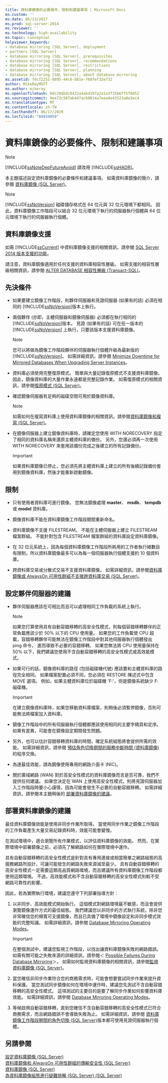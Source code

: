 ```yaml
---
title: 資料庫鏡像的必要條件、限制和建議事項 | Microsoft Docs
ms.custom: ''
ms.date: 06/13/2017
ms.prod: sql-server-2014
ms.reviewer: ''
ms.technology: high-availability
ms.topic: conceptual
helpviewer_keywords:
- database mirroring [SQL Server], deployment
- partners [SQL Server]
- database mirroring [SQL Server], prerequisites
- database mirroring [SQL Server], recommendations
- database mirroring [SQL Server], restrictions
- database mirroring [SQL Server], planning
- database mirroring [SQL Server], about database mirroring
ms.assetid: fdcf2251-9895-44c6-b81e-768fef32e732
author: MikeRayMSFT
ms.author: mikeray
ms.openlocfilehash: 0dc29dbdc8432a4abd197a2a1a3f15b6ff5f6d52
ms.sourcegitcommit: 9ee72c507ab447ac69014a7eea4e43523a0a3ec4
ms.translationtype: MT
ms.contentlocale: zh-TW
ms.lasthandoff: 06/17/2020
ms.locfileid: "84934059"
---
```

# <a name="prerequisites-restrictions-and-recommendations-for-database-mirroring"></a>資料庫鏡像的必要條件、限制和建議事項
    
> [!NOTE]  
>  [!INCLUDE[ssNoteDepFutureAvoid](../../includes/ssnotedepfutureavoid-md.md)] 請改用 [!INCLUDE[ssHADR](../../includes/sshadr-md.md)]。  
  
 本主題描述設定資料庫鏡像的必要條件和建議事項。 如需資料庫鏡像的簡介，請參閱 [資料庫鏡像 &#40;SQL Server&#41;](database-mirroring-sql-server.md)。  
  
> [!NOTE]  
>  [!INCLUDE[ssNoVersion](../../includes/ssnoversion-md.md)] 磁碟儲存格式在 64 位元與 32 位元環境下都相同。 因此，資料庫鏡像工作階段可以結合 32 位元環境下執行的伺服器執行個體與 64 位元環境下執行的伺服器執行個體。  
  

  
##  <a name="support-for-database-mirroring"></a><a name="DbmSupport"></a>資料庫鏡像支援  
 如需 [!INCLUDE[ssCurrent](../../includes/sscurrent-md.md)] 中資料庫鏡像支援的相關資訊，請參閱 [SQL Server 2014 版本支援的功能](../../getting-started/features-supported-by-the-editions-of-sql-server-2014.md)。  
  
 請注意，資料庫鏡像適用於任何支援的資料庫相容性層級。 如需支援的相容性層級相關資訊，請參閱 [ALTER DATABASE 相容性層級 &#40;Transact-SQL&#41;](/sql/t-sql/statements/alter-database-transact-sql-compatibility-level)。  
  

  
##  <a name="prerequisites"></a><a name="Prerequisites"></a> 先決條件  
  
-   如果要建立鏡像工作階段，則夥伴伺服器和見證伺服器 (如果有的話) 必須在相同的 [!INCLUDE[ssNoVersion](../../includes/ssnoversion-md.md)]版本上執行。  
  
-   兩個夥伴 (亦即，主體伺服器和鏡像伺服器) 必須都在執行相同的 [!INCLUDE[ssNoVersion](../../includes/ssnoversion-md.md)]版本。 見證 (如果有的話) 可在任一版本的 [!INCLUDE[ssNoVersion](../../includes/ssnoversion-md.md)] 上執行，只要該版本支援資料庫鏡像。  
  
    > [!NOTE]  
    >  您可以將做為鏡像工作階段夥伴的伺服器執行個體升級為最新版的 [!INCLUDE[ssNoVersion](../../includes/ssnoversion-md.md)]。 如需詳細資訊，請參閱 [Minimize Downtime for Mirrored Databases When Upgrading Server Instances](upgrading-mirrored-instances.md)。  
  
-   資料庫必須使用完整復原模式。 簡單與大量記錄復原模式不支援資料庫鏡像。 因此，鏡像資料庫的大量作業永遠都是完整記錄作業。 如需復原模式的相關資訊，請參閱[復原模式 &#40;SQL Server&#41;](../../relational-databases/backup-restore/recovery-models-sql-server.md)。  
  
-   確認鏡像伺服器有足夠的磁碟空間可用於鏡像資料庫。  
  
    > [!NOTE]  
    >  如需如何在複寫資料庫上使用資料庫鏡像的相關資訊，請參閱[資料庫鏡像和複寫 &#40;SQL Server&#41;](database-mirroring-and-replication-sql-server.md)。  
  
-   在鏡像伺服器上建立鏡像資料庫時，請確定您使用 WITH NORECOVERY 指定了相同的資料庫名稱來還原主體資料庫的備份。 另外，您還必須再一次使用 WITH NORECOVERY 來套用該備份完成之後建立的所有記錄備份。  
  
    > [!IMPORTANT]  
    >  如果資料庫鏡像已停止，您必須先將主體資料庫上建立的所有後續記錄備份套用到鏡像資料庫，然後才能重新啟動鏡像。  
  

  
##  <a name="restrictions"></a><a name="Restrictions"></a> 限制  
  
-   只有使用者資料庫可進行鏡像。 您無法鏡像處理 **master**、 **msdb**、 **tempdb**或 **model** 資料庫。  
  
-   鏡像資料庫不能在資料庫鏡像工作階段期間重新命名。  
  
-   資料庫鏡像不支援 FILESTREAM。 不能在主體伺服器上建立 FILESTREAM 檔案群組。 不能針對包含 FILESTREAM 檔案群組的資料庫設定資料庫鏡像。  
  
-   在 32 位元系統上，因為每個資料庫鏡像工作階段所耗用的工作者執行緒數目有限制，所以資料庫鏡像最多可以為每一個伺服器執行個體支援約 10 個資料庫。  
  
-   跨資料庫交易或分散式交易不支援資料庫鏡像。 如需詳細資訊，請參閱[資料庫鏡像或 AlwaysOn 可用性群組不支援跨資料庫交易 &#40;SQL Server&#41;](../availability-groups/windows/transactions-always-on-availability-and-database-mirroring.md)。  
  

  
##  <a name="recommendations-for-configuring-partner-servers"></a><a name="RecommendationsForPartners"></a>設定夥伴伺服器的建議  
  
-   夥伴伺服器應該在可相比而且可以處理相同工作負載的系統上執行。  
  
    > [!NOTE]  
    >  如果您打算使用具有自動容錯移轉的高安全性模式，則每個容錯移轉夥伴的正常負載應該少於 50% 以下的 CPU 使用量。 如果您的工作負載使 CPU 超載，容錯移轉夥伴可能無法在鏡像工作階段中對其他伺服器執行個體發出 ping 命令， 進而導致不必要的容錯移轉。 如果您無法將 CPU 使用量保持在 50% 以下，我們建議您使用不含自動容錯移轉的高安全性模式或高效能模式。  
  
-   如果可行的話，鏡像資料庫的路徑 (包括磁碟機代號) 應該要和主體資料庫的路徑完全相同。 如果檔案配置必須不同，您必須在 RESTORE 陳述式中包含 MOVE 選項。 例如，如果主體資料庫位於磁碟機 'F:'，但是鏡像系統缺少 F: 磁碟機。  
  
    > [!IMPORTANT]  
    >  在建立鏡像資料庫時，如果您移動資料庫檔案，則稍後必須暫停鏡像，否則可能無法將檔案加入資料庫。  
  
-   鏡像工作階段中的所有伺服器執行個體都應該使用相同的主要字碼頁和定序。 如果有差異，可能會在鏡像設定期間發生問題。  
  
-   另外，也可以估計容錯移轉資料庫的時間，確定系統組態將會提供所需的效能。 如需詳細資訊，請參閱 [預估角色切換期間的服務中斷時間 &#40;資料庫鏡像&#41;](estimate-the-interruption-of-service-during-role-switching-database-mirroring.md)的程序交換。  
  
-   為達最佳效能，請為鏡像使用專用的網路介面卡 (NIC)。  
  
-   關於廣域網路 (WAN) 對於高安全性模式的資料庫鏡像而言是否可靠，我們不提供任何建議。 如果您決定在 WAN 上使用高安全性模式，則將見證伺服器加入工作階段時要小心謹慎，因為可能會發生不必要的自動容錯移轉。 如需詳細資訊，請參閱本主題稍後的 [部署資料庫鏡像的建議](#RecommendationsForDeploying)。  
  

  
##  <a name="recommendations-for-deploying-database-mirroring"></a><a name="RecommendationsForDeploying"></a>部署資料庫鏡像的建議  
 最佳資料庫鏡像效能是使用非同步作業所取得。 當使用同步作業之鏡像工作階段的工作負載產生大量交易記錄資料時，效能可能會變慢。  
  
 在測試環境中，適合瀏覽所有作業模式，以評估資料庫鏡像的效能。 然而，在實際環境中部署鏡像之前，必須先了解網路如何在實際環境中運作。  
  
 具有自動容錯移轉的高安全性模式是針對具有專用連接或相當簡單之網路組態的高服務網路所設計，可讓可能發生的網路失敗來源減至最少。 具有自動容錯移轉的高安全性模式一定需要這類高品質網路環境，而且建議所有資料庫鏡像工作階段都使用這類環境。 不過，高效能模式和不含自動容錯移轉的高安全性模式則較不受網路可靠性的影響。  
  
 因此，若為實際執行環境，建議您遵守下列部署指導方針：  
  
1.  以非同步、高效能模式開始執行。 這個模式對網路環境最不敏感，而且會提供瀏覽鏡像運作方式的最佳組態。 我們建議您以非同步的方式執行系統，除非您非常確信您的頻寬可支援鏡像，而且已具備了環境中鏡像設定和非同步模式效能的完整知識。 如需詳細資訊，請參閱 [Database Mirroring Operating Modes](database-mirroring-operating-modes.md)。  
  
    > [!IMPORTANT]  
    >  在整個測試中，建議您監視工作階段，以找出讓資料庫鏡像失敗的網路錯誤。 如需有關可能之失敗來源的詳細資訊，請參閱＜ [Possible Failures During Database Mirroring](possible-failures-during-database-mirroring.md)＞。 如需如何監視資料庫鏡像的相關資訊，請參閱[監視資料庫鏡像 &#40;SQL Server&#41;](monitoring-database-mirroring-sql-server.md)。  
  
2.  當您確信非同步作業符合您的商務需求時，可能會想要嘗試同步作業來提升資料保護。 當您測試同步鏡像如何在環境中運作時，建議您先測試不含自動容錯移轉的高安全性模式。 這項測試的主要目的是要了解同步作業如何影響資料庫效能。 如需詳細資訊，請參閱 [Database Mirroring Operating Modes](database-mirroring-operating-modes.md)。  
  
3.  等候啟用自動容錯移轉，直到您確信不含自動容錯移轉的高安全性模式已符合商務需求，而且網路錯誤不會導致失敗為止。 如需詳細資訊，請參閱 [資料庫鏡像工作階段期間的角色切換 &#40;SQL Server&#41;](role-switching-during-a-database-mirroring-session-sql-server.md)版本都可使用見證伺服器執行個體。  
  

  
## <a name="see-also"></a>另請參閱  
 [設定資料庫鏡像 &#40;SQL Server&#41;](setting-up-database-mirroring-sql-server.md)   
 [資料庫鏡像和 AlwaysOn 可用性群組的傳輸安全性 &#40;SQL Server&#41;](transport-security-database-mirroring-always-on-availability.md)   
 [資料庫鏡像 &#40;SQL Server&#41;](database-mirroring-sql-server.md)   
 [為資料庫鏡像組態進行疑難排解 &#40;SQL Server&#41; &#40;SQL Server&#41;](troubleshoot-database-mirroring-configuration-sql-server.md)  
  
  
